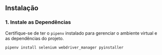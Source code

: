 
## Instalação

### 1. Instale as Dependências

Certifique-se de ter o `pipenv` instalado para gerenciar o ambiente virtual e as dependências do projeto.

```bash
pipenv install selenium webdriver_manager pyinstaller
